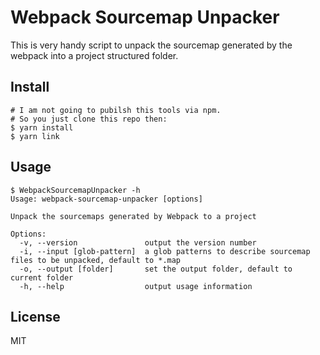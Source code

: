Webpack Sourcemap Unpacker
==========================

This is very handy script to unpack the sourcemap generated by the webpack into a project structured folder.

Install
-------

```
# I am not going to pubilsh this tools via npm.
# So you just clone this repo then:
$ yarn install
$ yarn link
```

Usage
-----

```
$ WebpackSourcemapUnpacker -h
Usage: webpack-sourcemap-unpacker [options]

Unpack the sourcemaps generated by Webpack to a project

Options:
  -v, --version               output the version number
  -i, --input [glob-pattern]  a glob patterns to describe sourcemap files to be unpacked, default to *.map
  -o, --output [folder]       set the output folder, default to current folder
  -h, --help                  output usage information
```

License
-------

MIT

